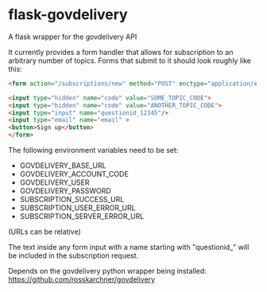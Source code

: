 flask-govdelivery
=================

A flask wrapper for the govdelivery API

It currently provides a form handler that allows for subscription to an arbitrary number of topics. Forms that submit to it should look roughly like this:

```html
<form action="/subscriptions/new" method="POST" enctype="application/x-www-form-urlencoded">

<input type="hidden" name="code" value="SOME_TOPIC_CODE">
<input type="hidden" name="code" value="ANOTHER_TOPIC_CODE">
<input type="input" name="questionid_12345"/>
<input type="email" name="email" >
<button>Sign up</button>
</form>
```
The following environment variables need to be set:

* GOVDELIVERY_BASE_URL
* GOVDELIVERY_ACCOUNT_CODE
* GOVDELIVERY_USER
* GOVDELIVERY_PASSWORD
* SUBSCRIPTION_SUCCESS_URL
* SUBSCRIPTION_USER_ERROR_URL
* SUBSCRIPTION_SERVER_ERROR_URL

(URLs can be relative)

The text inside any form input with a name starting with "questionid_" will be included in the subscription request.

Depends on the govdelivery python wrapper being installed:
https://github.com/rosskarchner/govdelivery